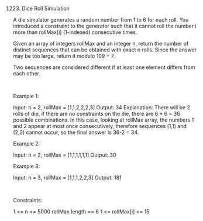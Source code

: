 1223. Dice Roll Simulation

A die simulator generates a random number from 1 to 6 for each roll. You introduced a constraint to the generator such that it cannot roll the number i more than rollMax[i] (1-indexed) consecutive times.

Given an array of integers rollMax and an integer n, return the number of distinct sequences that can be obtained with exact n rolls. Since the answer may be too large, return it modulo 109 + 7.

Two sequences are considered different if at least one element differs from each other.

 

Example 1:

Input: n = 2, rollMax = [1,1,2,2,2,3]
Output: 34
Explanation: There will be 2 rolls of die, if there are no constraints on the die, there are 6 * 6 = 36 possible combinations. In this case, looking at rollMax array, the numbers 1 and 2 appear at most once consecutively, therefore sequences (1,1) and (2,2) cannot occur, so the final answer is 36-2 = 34.


Example 2:

Input: n = 2, rollMax = [1,1,1,1,1,1]
Output: 30


Example 3:

Input: n = 3, rollMax = [1,1,1,2,2,3]
Output: 181


 

Constraints:

1 <= n <= 5000
rollMax.length == 6
1 <= rollMax[i] <= 15